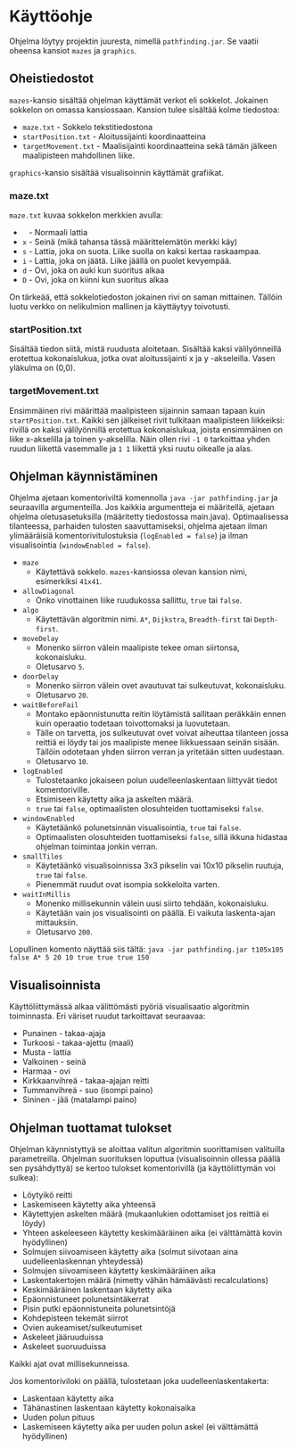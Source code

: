 # Käyttöohje

Ohjelma löytyy projektin juuresta, nimellä `pathfinding.jar`. Se vaatii oheensa kansiot `mazes` ja `graphics`.

## Oheistiedostot

`mazes`-kansio sisältää ohjelman käyttämät verkot eli sokkelot. Jokainen sokkelon on omassa kansiossaan. Kansion tulee sisältää kolme tiedostoa:
 * `maze.txt` - Sokkelo tekstitiedostona
 * `startPosition.txt` - Aloitussijainti koordinaatteina
 * `targetMovement.txt` - Maalisijainti koordinaatteina sekä tämän jälkeen maalipisteen mahdollinen liike.
 
`graphics`-kansio sisältää visualisoinnin käyttämät grafiikat.
 
### maze.txt

`maze.txt` kuvaa sokkelon merkkien avulla:
* ` ` - Normaali lattia
* `x` - Seinä (mikä tahansa tässä määrittelemätön merkki käy)
* `s` - Lattia, joka on suota. Liike suolla on kaksi kertaa raskaampaa.
* `i` - Lattia, joka on jäätä. Liike jäällä on puolet kevyempää.
* `d` - Ovi, joka on auki kun suoritus alkaa
* `D` - Ovi, joka on kiinni kun suoritus alkaa

On tärkeää, että sokkelotiedoston jokainen rivi on saman mittainen. Tällöin luotu verkko on nelikulmion mallinen ja käyttäytyy toivotusti.

### startPosition.txt

Sisältää tiedon siitä, mistä ruudusta aloitetaan. Sisältää kaksi välilyönneillä erotettua kokonaislukua, jotka ovat aloitussijainti x ja y -akseleilla. Vasen yläkulma on (0,0).

### targetMovement.txt

Ensimmäinen rivi määrittää maalipisteen sijainnin samaan tapaan kuin `startPosition.txt`. Kaikki sen jälkeiset rivit tulkitaan maalipisteen liikkeiksi: rivillä on kaksi välilyönnillä erotettua kokonaislukua, joista ensimmäinen on liike x-akselilla ja toinen y-akselilla. Näin ollen rivi `-1 0` tarkoittaa yhden ruudun liikettä vasemmalle ja `1 1` liikettä yksi ruutu oikealle ja alas.

## Ohjelman käynnistäminen

Ohjelma ajetaan komentoriviltä komennolla `java -jar pathfinding.jar` ja seuraavilla argumenteilla. Jos kaikkia argumentteja ei määritellä, ajetaan ohjelma oletusasetuksilla (määritetty tiedostossa main.java).
Optimaalisessa tilanteessa, parhaiden tulosten saavuttamiseksi, ohjelma ajetaan ilman ylimääräisiä komentorivitulostuksia (`logEnabled = false`) ja ilman visualisointia (`windowEnabled = false`).

* `maze`
  * Käytettävä sokkelo. `mazes`-kansiossa olevan kansion nimi, esimerkiksi `41x41`.
* `allowDiagonal`
  * Onko vinottainen liike ruudukossa sallittu, `true` tai `false`.
* `algo`
  * Käytettävän algoritmin nimi. `A*`, `Dijkstra`, `Breadth-first` tai `Depth-first`.
* `moveDelay`
  * Monenko siirron välein maalipiste tekee oman siirtonsa, kokonaisluku.
  * Oletusarvo `5`.
* `doorDelay`
  * Monenko siirron välein ovet avautuvat tai sulkeutuvat, kokonaisluku.
  * Oletusarvo `20`.
* `waitBeforeFail`
  * Montako epäonnistunutta reitin löytämistä sallitaan peräkkäin ennen kuin operaatio todetaan toivottomaksi ja luovutetaan.
  * Tälle on tarvetta, jos sulkeutuvat ovet voivat aiheuttaa tilanteen jossa reittiä ei löydy tai jos maalipiste menee liikkuessaan seinän sisään. Tällöin odotetaan yhden siirron verran ja yritetään sitten uudestaan.
  * Oletusarvo `10`.
* `logEnabled`
  * Tulostetaanko jokaiseen polun uudelleenlaskentaan liittyvät tiedot komentoriville.
  * Etsimiseen käytetty aika ja askelten määrä.
  * `true` tai `false`, optimaalisten olosuhteiden tuottamiseksi `false`.
* `windowEnabled`
  * Käytetäänkö polunetsinnän visualisointia, `true` tai `false`.
  * Optimaalisten olosuhteiden tuottamiseksi `false`, sillä ikkuna hidastaa ohjelman toimintaa jonkin verran.
* `smallTiles`
  * Käytetäänkö visualisoinnissa 3x3 pikselin vai 10x10 pikselin ruutuja, `true` tai `false`.
  * Pienemmät ruudut ovat isompia sokkeloita varten.
* `waitInMillis`
  * Monenko millisekunnin välein uusi siirto tehdään, kokonaisluku.
  * Käytetään vain jos visualisointi on päällä. Ei vaikuta laskenta-ajan mittauksiin.
  * Oletusarvo `200`.
  
Lopullinen komento näyttää siis tältä: `java -jar pathfinding.jar t105x105 false A* 5 20 10 true true true 150`

## Visualisoinnista

Käyttöliittymässä alkaa välittömästi pyöriä visualisaatio algoritmin toiminnasta. Eri väriset ruudut tarkoittavat seuraavaa:
* Punainen - takaa-ajaja
* Turkoosi - takaa-ajettu (maali)
* Musta - lattia
* Valkoinen - seinä
* Harmaa - ovi
* Kirkkaanvihreä - takaa-ajajan reitti
* Tummanvihreä - suo (isompi paino)
* Sininen - jää (matalampi paino)

## Ohjelman tuottamat tulokset
  
Ohjelman käynnistyttyä se aloittaa valitun algoritmin suorittamisen valituilla parametreilla. Ohjelman suorituksen loputtua (visualisoinnin ollessa päällä sen pysähdyttyä) se kertoo tulokset komentorivillä (ja käyttöliittymän voi sulkea):
* Löytyikö reitti
* Laskemiseen käytetty aika yhteensä
* Käytettyjen askelten määrä (mukaanlukien odottamiset jos reittiä ei löydy)
* Yhteen askeleeseen käytetty keskimääräinen aika (ei välttämättä kovin hyödyllinen)
* Solmujen siivoamiseen käytetty aika (solmut siivotaan aina uudelleenlaskennan yhteydessä)
* Solmujen siivoamiseen käytetty keskimääräinen aika
* Laskentakertojen määrä (nimetty vähän hämäävästi recalculations)
* Keskimääräinen laskentaan käytetty aika
* Epäonnistuneet polunetsintäkerrat
* Pisin putki epäonnistuneita polunetsintöjä
* Kohdepisteen tekemät siirrot
* Ovien aukeamiset/sulkeutumiset
* Askeleet jääruuduissa
* Askeleet suoruuduissa

Kaikki ajat ovat millisekunneissa.

Jos komentoriviloki on päällä, tulostetaan joka uudelleenlaskentakerta:
* Laskentaan käytetty aika
* Tähänastinen laskentaan käytetty kokonaisaika
* Uuden polun pituus
* Laskemiseen käytetty aika per uuden polun askel (ei välttämättä hyödyllinen)
